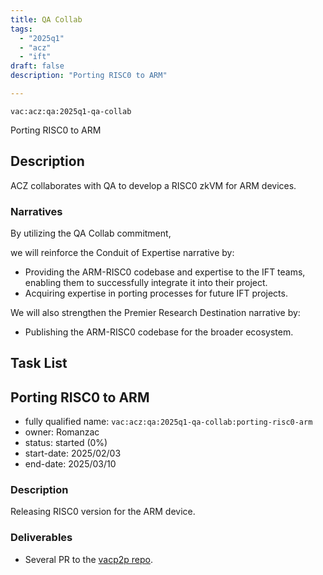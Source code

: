 ```yaml
---
title: QA Collab
tags:
  - "2025q1"
  - "acz"
  - "ift"
draft: false
description: "Porting RISC0 to ARM"

---
```


`vac:acz:qa:2025q1-qa-collab`

Porting RISC0 to ARM
## Description

ACZ collaborates with QA to develop a RISC0 zkVM for ARM devices.

### Narratives

By utilizing the QA Collab commitment, 

we will reinforce the Conduit of Expertise narrative by:
* Providing the ARM-RISC0 codebase and expertise to the IFT teams, 
enabling them to successfully integrate it into their project.   
* Acquiring expertise in porting processes for future IFT projects.

We will also strengthen the Premier Research Destination narrative by: 
* Publishing the ARM-RISC0 codebase for the broader ecosystem.

## Task List

## Porting RISC0 to ARM
* fully qualified name: `vac:acz:qa:2025q1-qa-collab:porting-risc0-arm`
* owner: Romanzac
* status: started (0%)
* start-date: 2025/02/03
* end-date: 2025/03/10

### Description
Releasing RISC0 version for the ARM device. 


### Deliverables
- Several PR to the [vacp2p repo](https://github.com/vacp2p). 